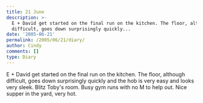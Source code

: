 ```yaml
---
title: 21 June
description: >-
  E + David get started on the final run on the kitchen. The floor, although
  difficult, goes down surprisingly quickly...
date: '2005-06-21'
permalink: /2005/06/21/diary/
author: Cindy
comments: []
type: Diary
---
```


E + David get started on the final run on the kitchen. The floor, although difficult, goes down surprisingly quickly and the hob is very easy and looks very sleek. Blitz Toby's room. Busy gym runs with no M to help out. Nice supper in the yard, very hot.
